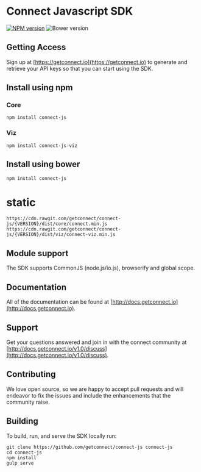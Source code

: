 # Connect Javascript SDK
[![NPM version](http://img.shields.io/npm/v/connect-js.svg?style=flat)](https://www.npmjs.org/package/connect-js)
![Bower version](http://img.shields.io/bower/v/connect-js.svg?style=flat)

## Getting Access

Sign up at [https://getconnect.io](https://getconnect.io) to generate and retrieve your API keys so that you can start using the SDK.

## Install using npm

### Core

```ssh
npm install connect-js
```

### Viz

```ssh
npm install connect-js-viz
```

## Install using bower

```ssh
npm install connect-js
```

# static
```
https://cdn.rawgit.com/getconnect/connect-js/{VERSION}/dist/core/connect.min.js
https://cdn.rawgit.com/getconnect/connect-js/{VERSION}/dist/viz/connect-viz.min.js
```

## Module support

The SDK supports CommonJS (node.js/io.js), browserify and global scope.

## Documentation

All of the documentation can be found at [http://docs.getconnect.io](http://docs.getconnect.io).

## Support

Get your questions answered and join in with the connect community at [http://docs.getconnect.io/v1.0/discuss](http://docs.getconnect.io/v1.0/discuss).

## Contributing

We love open source, so we are happy to accept pull requests and will endeavor to fix the issues and include the enhancements that the community raise.

## Building

To build, run, and serve the SDK locally run:

```ssh
git clone https://github.com/getconnect/connect-js connect-js
cd connect-js
npm install
gulp serve
```